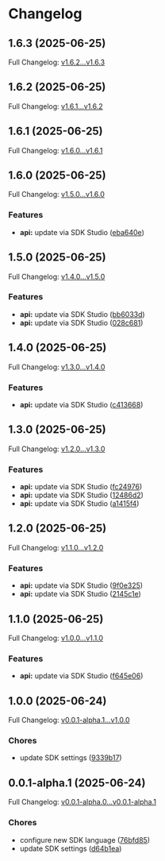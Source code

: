 # Changelog

## 1.6.3 (2025-06-25)

Full Changelog: [v1.6.2...v1.6.3](https://github.com/HGMproperties/wpm-mcp-server/compare/v1.6.2...v1.6.3)

## 1.6.2 (2025-06-25)

Full Changelog: [v1.6.1...v1.6.2](https://github.com/HGMproperties/wpm-mcp-server/compare/v1.6.1...v1.6.2)

## 1.6.1 (2025-06-25)

Full Changelog: [v1.6.0...v1.6.1](https://github.com/HGMproperties/wpm-mcp-server/compare/v1.6.0...v1.6.1)

## 1.6.0 (2025-06-25)

Full Changelog: [v1.5.0...v1.6.0](https://github.com/HGMproperties/wpm-mcp-server/compare/v1.5.0...v1.6.0)

### Features

* **api:** update via SDK Studio ([eba640e](https://github.com/HGMproperties/wpm-mcp-server/commit/eba640e473f612f0a46a5151a8ed97241f9087ba))

## 1.5.0 (2025-06-25)

Full Changelog: [v1.4.0...v1.5.0](https://github.com/HGMproperties/wpm-mcp-server/compare/v1.4.0...v1.5.0)

### Features

* **api:** update via SDK Studio ([bb6033d](https://github.com/HGMproperties/wpm-mcp-server/commit/bb6033d5775bb535d8f4bbfc04db8f4d1173d67e))
* **api:** update via SDK Studio ([028c681](https://github.com/HGMproperties/wpm-mcp-server/commit/028c681e03239ca8cc9170eb381589ae632e5004))

## 1.4.0 (2025-06-25)

Full Changelog: [v1.3.0...v1.4.0](https://github.com/HGMproperties/wpm-mcp-server/compare/v1.3.0...v1.4.0)

### Features

* **api:** update via SDK Studio ([c413668](https://github.com/HGMproperties/wpm-mcp-server/commit/c413668c6c1ca80f8f8d0b787dc74cd07265664f))

## 1.3.0 (2025-06-25)

Full Changelog: [v1.2.0...v1.3.0](https://github.com/HGMproperties/wpm-mcp-server/compare/v1.2.0...v1.3.0)

### Features

* **api:** update via SDK Studio ([fc24976](https://github.com/HGMproperties/wpm-mcp-server/commit/fc24976ebbb8af39838c022aa04da95ac6c6e9af))
* **api:** update via SDK Studio ([12486d2](https://github.com/HGMproperties/wpm-mcp-server/commit/12486d2da4074206df2e8be52ad9c026d8015418))
* **api:** update via SDK Studio ([a1415f4](https://github.com/HGMproperties/wpm-mcp-server/commit/a1415f4e7fc0c0b963741a9f4ccbf66a86b2be01))

## 1.2.0 (2025-06-25)

Full Changelog: [v1.1.0...v1.2.0](https://github.com/HGMproperties/wpm-mcp-server/compare/v1.1.0...v1.2.0)

### Features

* **api:** update via SDK Studio ([9f0e325](https://github.com/HGMproperties/wpm-mcp-server/commit/9f0e325a6b2099722247152bdc6532d4716d1095))
* **api:** update via SDK Studio ([2145c1e](https://github.com/HGMproperties/wpm-mcp-server/commit/2145c1ebbe9320b658c22d3ff3bc7e79d4b54ec5))

## 1.1.0 (2025-06-25)

Full Changelog: [v1.0.0...v1.1.0](https://github.com/HGMproperties/wpm-mcp-server/compare/v1.0.0...v1.1.0)

### Features

* **api:** update via SDK Studio ([f645e06](https://github.com/HGMproperties/wpm-mcp-server/commit/f645e06a77133676d576cdc6434b43693cfe84fb))

## 1.0.0 (2025-06-24)

Full Changelog: [v0.0.1-alpha.1...v1.0.0](https://github.com/HGMproperties/wpm-mcp-server/compare/v0.0.1-alpha.1...v1.0.0)

### Chores

* update SDK settings ([9339b17](https://github.com/HGMproperties/wpm-mcp-server/commit/9339b17e0d263f5ee56962bca1db5c81d877338b))

## 0.0.1-alpha.1 (2025-06-24)

Full Changelog: [v0.0.1-alpha.0...v0.0.1-alpha.1](https://github.com/HGMproperties/wpm-mcp-server/compare/v0.0.1-alpha.0...v0.0.1-alpha.1)

### Chores

* configure new SDK language ([76bfd85](https://github.com/HGMproperties/wpm-mcp-server/commit/76bfd855bd9ba739624f3808597d2222c5595c4a))
* update SDK settings ([d64b1ea](https://github.com/HGMproperties/wpm-mcp-server/commit/d64b1eaeb9530128e0b820510edefd5431206bad))

